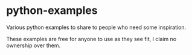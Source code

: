 # python-examples
Various python examples to share to people who need some inspiration.

These examples are free for anyone to use as they see fit, I claim no ownership over them.